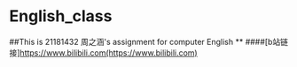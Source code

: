 # English_class
##This is 21181432 周之涵's assignment for computer English
**
####[b站链接]https://www.bilibili.com(https://www.bilibili.com)
